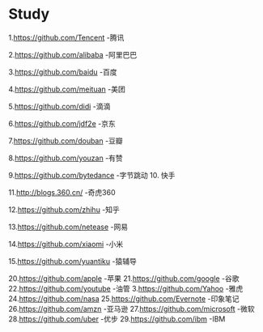# Study
1.https://github.com/Tencent    -腾讯

2.https://github.com/alibaba    -阿里巴巴

3.https://github.com/baidu  -百度

4.https://github.com/meituan    -美团

5.https://github.com/didi   -滴滴

6.https://github.com/jdf2e  -京东

7.https://github.com/douban -豆瓣

8.https://github.com/youzan -有赞

9.https://github.com/bytedance  -字节跳动
10. 快手

11.http://blogs.360.cn/ -奇虎360

12.https://github.com/zhihu -知乎

13.https://github.com/netease   -网易

14.https://github.com/xiaomi    -小米

15.https://github.com/yuantiku  -猿辅导




20.https://github.com/apple -苹果
21.https://github.com/google    -谷歌
22.https://github.com/youtube   -油管
3.https://github.com/Yahoo  -雅虎
24.https://github.com/nasa
25.https://github.com/Evernote  -印象笔记
26.https://github.com/amzn  -亚马逊
27.https://github.com/microsoft -微软
28.https://github.com/uber  -优步
29.https://github.com/ibm   -IBM
